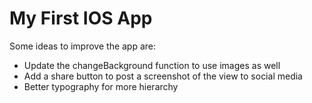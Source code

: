 # My First IOS App

Some ideas to improve the app are:
- Update the changeBackground function to use images as well
- Add a share button to post a screenshot of the view to social media
- Better typography for more hierarchy
